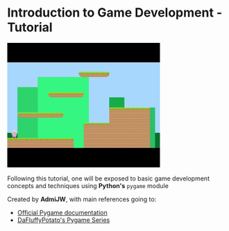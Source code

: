 # Introduction to Game Development - Tutorial

![Game Screenshot](./Assets/game_dev.gif)

Following this tutorial, one will be exposed to basic game development concepts and techniques using __Python's__
`pygame` module

Created by __AdmiJW__, with main references going to:

* [Official Pygame documentation](https://www.pygame.org/docs)
* [DaFluffyPotato's Pygame Series](https://www.youtube.com/c/DaFluffyPotato)